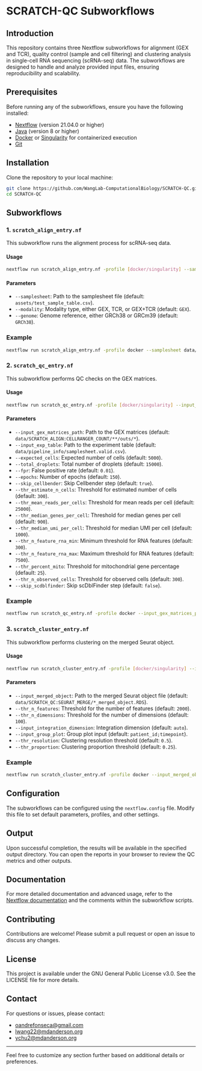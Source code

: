 # SCRATCH-QC Subworkflows

## Introduction
This repository contains three Nextflow subworkflows for alignment (GEX and TCR), quality control (sample and cell filtering) and clustering analysis in single-cell RNA sequencing (scRNA-seq) data. The subworkflows are designed to handle and analyze provided input files, ensuring reproducibility and scalability.

## Prerequisites
Before running any of the subworkflows, ensure you have the following installed:
- [Nextflow](https://www.nextflow.io/) (version 21.04.0 or higher)
- [Java](https://www.oracle.com/java/technologies/javase-downloads.html) (version 8 or higher)
- [Docker](https://www.docker.com/) or [Singularity](https://sylabs.io/singularity/) for containerized execution
- [Git](https://git-scm.com/)

## Installation
Clone the repository to your local machine:
```bash
git clone https://github.com/WangLab-ComputationalBiology/SCRATCH-QC.git
cd SCRATCH-QC
```

## Subworkflows

### 1. `scratch_align_entry.nf`
This subworkflow runs the alignment process for scRNA-seq data.

#### Usage
```bash
nextflow run scratch_align_entry.nf -profile [docker/singularity] --samplesheet <path/to/samplesheet> --modality <GEX|TCR|GEX+TCR> --genome <GRCh38|GRCm39>
```

#### Parameters
- `--samplesheet`: Path to the samplesheet file (default: `assets/test_sample_table.csv`).
- `--modality`: Modality type, either GEX, TCR, or GEX+TCR (default: `GEX`).
- `--genome`: Genome reference, either GRCh38 or GRCm39 (default: `GRCh38`).

### Example
```bash
nextflow run scratch_align_entry.nf -profile docker --samplesheet data/samplesheet.csv --modality GEX --genome GRCh38
```

### 2. `scratch_qc_entry.nf`
This subworkflow performs QC checks on the GEX matrices.

#### Usage
```bash
nextflow run scratch_qc_entry.nf -profile [docker/singularity] --input_gex_matrices_path <path/to/gex_matrices> --input_exp_table <path/to/exp_table>
```

#### Parameters
- `--input_gex_matrices_path`: Path to the GEX matrices (default: `data/SCRATCH_ALIGN:CELLRANGER_COUNT/**/outs/*`).
- `--input_exp_table`: Path to the experiment table (default: `data/pipeline_info/samplesheet.valid.csv`).
- `--expected_cells`: Expected number of cells (default: `5000`).
- `--total_droplets`: Total number of droplets (default: `15000`).
- `--fpr`: False positive rate (default: `0.01`).
- `--epochs`: Number of epochs (default: `150`).
- `--skip_cellbender`: Skip Cellbender step (default: `true`).
- `--thr_estimate_n_cells`: Threshold for estimated number of cells (default: `300`).
- `--thr_mean_reads_per_cells`: Threshold for mean reads per cell (default: `25000`).
- `--thr_median_genes_per_cell`: Threshold for median genes per cell (default: `900`).
- `--thr_median_umi_per_cell`: Threshold for median UMI per cell (default: `1000`).
- `--thr_n_feature_rna_min`: Minimum threshold for RNA features (default: `300`).
- `--thr_n_feature_rna_max`: Maximum threshold for RNA features (default: `7500`).
- `--thr_percent_mito`: Threshold for mitochondrial gene percentage (default: `25`).
- `--thr_n_observed_cells`: Threshold for observed cells (default: `300`).
- `--skip_scdblfinder`: Skip scDblFinder step (default: `false`).

### Example
```bash
nextflow run scratch_qc_entry.nf -profile docker --input_gex_matrices_path data/gex_matrices/ --input_exp_table data/exp_table.csv
```

### 3. `scratch_cluster_entry.nf`
This subworkflow performs clustering on the merged Seurat object.

#### Usage
```bash
nextflow run scratch_cluster_entry.nf -profile [docker/singularity] --input_merged_object <path/to/seurat_object.RDS>
```

#### Parameters
- `--input_merged_object`: Path to the merged Seurat object file (default: `data/SCRATCH_QC:SEURAT_MERGE/*_merged_object.RDS`).
- `--thr_n_features`: Threshold for the number of features (default: `2000`).
- `--thr_n_dimensions`: Threshold for the number of dimensions (default: `100`).
- `--input_integration_dimension`: Integration dimension (default: `auto`).
- `--input_group_plot`: Group plot input (default: `patient_id;timepoint`).
- `--thr_resolution`: Clustering resolution threshold (default: `0.5`).
- `--thr_proportion`: Clustering proportion threshold (default: `0.25`).

### Example
```bash
nextflow run scratch_cluster_entry.nf -profile docker --input_merged_object data/seurat_object.RDS
```

## Configuration
The subworkflows can be configured using the `nextflow.config` file. Modify this file to set default parameters, profiles, and other settings.

## Output
Upon successful completion, the results will be available in the specified output directory. You can open the reports in your browser to review the QC metrics and other outputs.

## Documentation
For more detailed documentation and advanced usage, refer to the [Nextflow documentation](https://www.nextflow.io/docs/latest/index.html) and the comments within the subworkflow scripts.

## Contributing
Contributions are welcome! Please submit a pull request or open an issue to discuss any changes.

## License
This project is available under the GNU General Public License v3.0. See the LICENSE file for more details.

## Contact
For questions or issues, please contact:
- oandrefonseca@gmail.com
- lwang22@mdanderson.org
- ychu2@mdanderson.org

---

Feel free to customize any section further based on additional details or preferences.